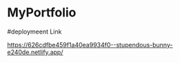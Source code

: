 # MyPortfolio


#deploymeent Link

https://626cdfbe459f1a40ea9934f0--stupendous-bunny-e240de.netlify.app/
